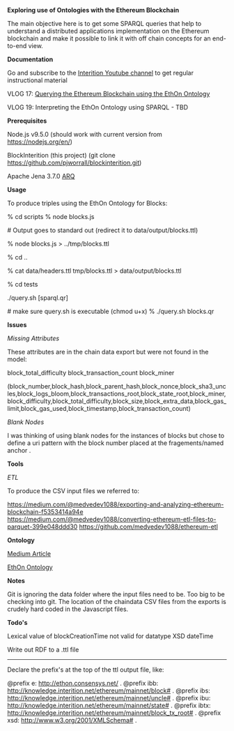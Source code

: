 **Exploring use of Ontologies with the Ethereum Blockchain**

The main objective here is to get some SPARQL queries that help to understand a distributed applications implementation on the Ethereum blockchain and make it possible to link it with off chain concepts for an end-to-end view.

**Documentation**

Go and subscribe to the [Interition Youtube channel](https://www.youtube.com/user/interition?sub_confirmation=1) to get regular instructional material

VLOG 17: [Querying the Ethereum Blockchain using the EthOn Ontology](https://www.youtube.com/watch?v=ETcEs_affho&t=1011s)

VLOG 19: Interpreting the EthOn Ontology using SPARQL - TBD


**Prerequisites**


Node.js v9.5.0 (should work with current version from https://nodejs.org/en/)

BlockInterition (this project) (git clone https://github.com/pjworrall/blockinterition.git) 

Apache Jena 3.7.0 [ARQ](https://jena.apache.org/)


**Usage**

To produce triples using the EthOn Ontology for Blocks:

% cd scripts
% node blocks.js

\# Output goes to standard out (redirect it to  data/output/blocks.ttl)

% node blocks.js > ../tmp/blocks.ttl

% cd ..

% cat  data/headers.ttl tmp/blocks.ttl > data/output/blocks.ttl

% cd tests

./query.sh [sparql.qr]

\# make sure query.sh is executable (chmod u+x)
% ./query.sh blocks.qr


**Issues**

_Missing Attributes_

These attributes are in the chain data export but were not found in the model:

block_total_difficulty 
block_transaction_count
block_miner

(block_number,block_hash,block_parent_hash,block_nonce,block_sha3_uncles,block_logs_bloom,block_transactions_root,block_state_root,block_miner,block_difficulty,block_total_difficulty,block_size,block_extra_data,block_gas_limit,block_gas_used,block_timestamp,block_transaction_count)


_Blank Nodes_

I was thinking of using blank nodes for the instances of blocks but chose to define a uri pattern with
the block number placed at the fragements/named anchor .

**Tools**

_ETL_

To produce the CSV input files we referred to:

https://medium.com/@medvedev1088/exporting-and-analyzing-ethereum-blockchain-f5353414a94e
https://medium.com/@medvedev1088/converting-ethereum-etl-files-to-parquet-399e048ddd30
https://github.com/medvedev1088/ethereum-etl

**Ontology**

[Medium Article](https://media.consensys.net/ethon-introducing-semantic-ethereum-15f1f0696986)

[EthOn Ontology](https://github.com/ConsenSys/EthOn)

**Notes**

Git is ignoring the data folder where the input files need to be. Too big to be checking into git.
The location of the chaindata CSV files from the exports is crudely hard coded in the Javascript files.

**Todo's**

Lexical value of blockCreationTime not valid for datatype XSD dateTime

Write out RDF to a .ttl file

---

Declare the prefix's at the top of the ttl output file, like:


@prefix e: <http://ethon.consensys.net/> .
@prefix ibb: <http://knowledge.interition.net/ethereum/mainnet/block#> .
@prefix ibs: <http://knowledge.interition.net/ethereum/mainnet/uncle#> .
@prefix ibu: <http://knowledge.interition.net/ethereum/mainnet/state#> .
@prefix ibtx: <http://knowledge.interition.net/ethereum/mainnet/block_tx_root#> .
@prefix xsd: <http://www.w3.org/2001/XMLSchema#> .

